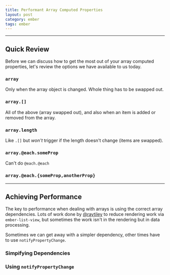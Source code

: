 ```yaml
---
title: Performant Array Computed Properties
layout: post
category: ember
tags: ember
---
```


---

## Quick Review

Before we can discuss how to get the most out of your array computed properties, let's review the options we have available to us today.

### `array`

Only when the array object is changed. Whole thing has to be swapped out.

### `array.[]`

All of the above (array swapped out), and also when an item is added or removed from the array.

### `array.length`

Like `.[]` but *won't* trigger if the length doesn't change (items are swapped).

### `array.@each.someProp`

Can't do `@each.@each`

### `array.@each.{someProp,anotherProp}`

---

## Achieving Performance

The key to performance when dealing with arrays is using the correct array dependencies. Lots of work done by [@raytiley](https://github.com/raytiley) to reduce rendering work via `ember-list-view`, but sometimes the work isn't in the rendering but in data processing.

Sometimes we can get away with a simpler dependency, other times have to use `notifyPropertyChange`.

### Simpifying Dependencies

### Using `notifyPropertyChange`
